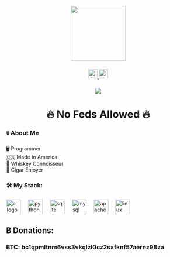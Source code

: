 <div align="center">
  <img height="150" src="https://external-content.duckduckgo.com/iu/?u=https%3A%2F%2Fmedia1.tenor.com%2Fimages%2F1fc0947e03ba2626327027a5f423fdc9%2Ftenor.gif%3Fitemid%3D14778477&f=1&nofb=1&ipt=55363c4ee0dadec42b3854dbca0e7e7af4448ee7faad7c7bc94347b5a2b6f7b8&ipo=images"  />
</div>

###

<div align="center">
  <a href="https://discord.gg/MdSfUbcCSM" target="_blank">
    <img src="https://img.shields.io/static/v1?message=Discord&logo=discord&label=&color=7289DA&logoColor=white&labelColor=&style=for-the-badge" height="25" alt="discord logo"  />
  </a>
  <a href="+1(409)-241-6330" target="_blank">
    <img src="https://img.shields.io/static/v1?message=Signal&logo=signal&label=&color=039BE5&logoColor=white&labelColor=&style=for-the-badge" height="25" alt="signal logo"  />
  </a>
</div>

###

<div align="center">
  <img src="https://visitor-badge.laobi.icu/badge?page_id=APT91.APT91&"  />
</div>

###

<h1 align="center">🔥 No Feds Allowed 🔥</h1>

###

<h3 align="left">💀 About Me</h3>

###

<p align="left">🖥️ Programmer<br>🇺🇸 Made in America<br>🥃 Whiskey Connoisseur<br>🚬 Cigar Enjoyer</p>

###

<h3 align="left">🛠 My Stack:</h3>

###

<div align="left">
  <img src="https://cdn.jsdelivr.net/gh/devicons/devicon/icons/c/c-original.svg" height="40" alt="c logo"  />
  <img width="12" />
  <img src="https://cdn.jsdelivr.net/gh/devicons/devicon/icons/python/python-original.svg" height="40" alt="python logo"  />
  <img width="12" />
  <img src="https://cdn.jsdelivr.net/gh/devicons/devicon/icons/sqlite/sqlite-original.svg" height="40" alt="sqlite logo"  />
  <img width="12" />
  <img src="https://cdn.jsdelivr.net/gh/devicons/devicon/icons/mysql/mysql-original.svg" height="40" alt="mysql logo"  />
  <img width="12" />
  <img src="https://cdn.jsdelivr.net/gh/devicons/devicon/icons/apache/apache-original.svg" height="40" alt="apache logo"  />
  <img width="12" />
  <img src="https://cdn.jsdelivr.net/gh/devicons/devicon/icons/linux/linux-original.svg" height="40" alt="linux logo"  />
</div>

###

<h2 align="left">₿ Donations:</h2>

###

<h3 align="left">BTC: bc1qpmltnm6vss3vkqlzl0cz2sxfknf57aernz98za</h3>

###
